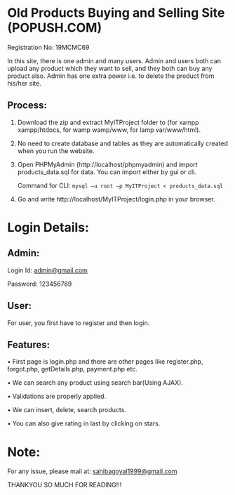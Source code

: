 # Old Products Buying and Selling Site (POPUSH.COM)
Registration No: 19MCMC69

In this site, there is one admin and many users. Admin and users both can upload any product which they want to sell, and they both can buy any product also. 
Admin has one extra power i.e. to delete the product from his/her site.

## Process:
1. Download the zip and extract MyITProject folder to (for xampp xampp/htdocs, for wamp wamp/www, for lamp var/www/html).

2. No need to create database and tables as they are automatically created when you run the website.

3. Open PHPMyAdmin (http://localhost/phpmyadmin) and import products_data.sql for data. You can import either by gui or cli.

    Command for CLI:  ```mysql –u root –p MyITProject < products_data.sql```
                     
                      
4. Go and write http://localhost/MyITProject/login.php in your browser.

# Login Details:

## Admin:
Login Id: admin@gmail.com

Password: 123456789

## User:
For user, you first have to register and then login.

## Features:
• First page is login.php and there are other pages like  register.php, forgot.php, getDetails.php, payment.php etc. 

• We can search any product using search bar(Using AJAX).

• Validations are properly applied.

• We can insert, delete, search products.

• You can also give rating in last by clicking on stars.

# Note:
For any issue, please mail at: sahibagoyal1999@gmail.com

THANKYOU SO MUCH FOR READING!!!
